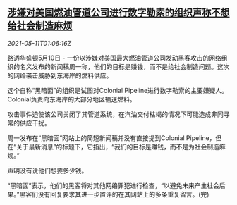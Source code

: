 <!--1620696663000-->
[涉嫌对美国燃油管道公司进行数字勒索的组织声称不想给社会制造麻烦](https://cn.reuters.com/article/hackers-statement-0510-mon-idCNKBS2CS03S)
------

<div><i>2021-05-11T01:06:16Z</i></div><p>路透华盛顿5月10日 - 一份以涉嫌对美国最大燃油管道公司发动黑客攻击的网络组织的名义发布的新闻稿周一称，他们的目标是赚钱，而不是给社会制造问题。这次的网络袭击威胁到东海岸的燃料供应。</p><p>这个自称“黑暗面”的组织是试图对Colonial Pipeline进行数字勒索的主要嫌疑人。Colonial负责向东海岸的大部分地区输送燃料。</p><p>攻击事件迫使该公司关闭了其管道系统，在汽油交付枯竭的情况下可能造成非同寻常的供应干扰。</p><p>周一发布在“黑暗面”网站上的简短新闻稿并没有直接提到Colonial Pipeline，但在“关于最新消息”的标题下，它指出，“我们的目标是赚钱，而不是为社会制造麻烦。”</p><p>声明没有说他们想要多少钱。</p><p>“黑暗面”表示，他们的黑客将对其他网络罪犯进行检查，“以避免未来产生社会后果。”黑客们没有回复要求其进一步置评的在其网站上的多条重复留言。(完)</p>
